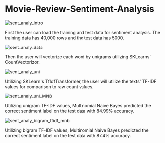 # Movie-Review-Sentiment-Analysis

![sent_analy_intro](https://user-images.githubusercontent.com/66872947/200339949-92c6de57-25a1-40e4-934b-541271812d03.png)



First the user can load the training and test data for sentiment analysis. The training data has 40,000 rows and the test data has 5000.



![sent_analy_data](https://user-images.githubusercontent.com/66872947/200339990-60375054-6fa4-4435-94ec-072a445fa3e5.png)


Then the user will vectorize each word by unigrams utilizing SKLearns' CountVectorizor.


![sent_analy_uni](https://user-images.githubusercontent.com/66872947/200340012-f2e10495-fc4c-4786-9fcf-857178298e16.png)


Utilizing SKLearn's TfIdfTransformer, the user will utilize the texts' TF-IDF values for comparison to raw count values.


![sent_analy_uni_MNB](https://user-images.githubusercontent.com/66872947/200340030-7e8d6e43-1f8c-4713-a8a8-c21bc6f7c1d7.png)


Utilizing unigram TF-IDF values, Multinomial Naive Bayes predicted the correct sentiment label on the test data with 84.99% accuracy.


![sent_analy_bigram_tfidf_mnb](https://user-images.githubusercontent.com/66872947/200342347-74fbc772-c44a-45e8-9843-c0dc6da97ae3.png)


Utilizing bigram TF-IDF values, Multinomial Naive Bayes predicted the correct sentiment label on the test data with 87.4% accuracy.
